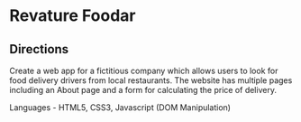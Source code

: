 # Revature Foodar

## Directions
Create a web app for a fictitious company which allows users to look for food delivery drivers from local restaurants. The website has multiple pages including an About page and a form for calculating the price of delivery. 

Languages - HTML5, CSS3, Javascript (DOM Manipulation)
